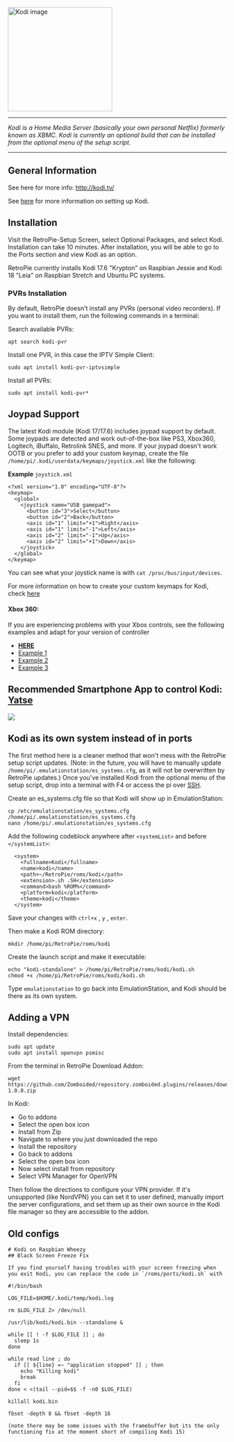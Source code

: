 <img src="https://kodi.tv/images/kodi-logo-with-text.svg" title="Kodi" alt="Kodi image" width="240">

***

_Kodi is a Home Media Server (basically your own personal Netflix) formerly known as XBMC. Kodi is currently an optional build that can be installed from the optional menu of the setup script._

***
## General Information

See here for more info: http://kodi.tv/

See [here](http://blog.petrockblock.com/forums/topic/kodi-tab-in-emulationstation/) for more information on setting up Kodi.

## Installation

Visit the RetroPie-Setup Screen, select Optional Packages, and select Kodi.  Installation can take 10 minutes.  After installation, you will be able to go to the Ports section and view Kodi as an option.

RetroPie currently installs Kodi 17.6 "Krypton" on Raspbian Jessie and Kodi 18 "Leia" on Raspbian Stretch and Ubuntu PC systems.

### PVRs Installation

By default, RetroPie doesn't install any PVRs (personal video recorders). If you want to install them, run the following commands in a terminal:

Search available PVRs:
````
apt search kodi-pvr
````
Install one PVR, in this case the IPTV Simple Client:
````
sudo apt install kodi-pvr-iptvsimple
````
Install all PVRs:
````
sudo apt install kodi-pvr*
````

## Joypad Support

The latest Kodi module (Kodi 17/17.6) includes joypad support by default. Some joypads are detected and work out-of-the-box like PS3, Xbox360, Logitech, iBuffalo, Retrolink SNES, and more. If your joypad doesn't work OOTB or you prefer to add your custom keymap, create the file `/home/pi/.kodi/userdata/keymaps/joystick.xml` like the following:

**Example** `joystick.xml`
```
<?xml version="1.0" encoding="UTF-8"?>
<keymap>
  <global>
    <joystick name="USB gamepad">
      <button id="3">Select</button>
      <button id="2">Back</button>
      <axis id="1" limit="+1">Right</axis>
      <axis id="1" limit="-1">Left</axis>
      <axis id="2" limit="-1">Up</axis>
      <axis id="2" limit="+1">Down</axis>
    </joystick>
  </global>
</keymap>
```

You can see what your joystick name is with `cat /proc/bus/input/devices`.

For more information on how to create your custom keymaps for Kodi, check [here](http://kodi.wiki/view/keymap)


#### Xbox 360:

If you are experiencing problems with your Xbox controls, see the following examples and adapt for your version of controller
- [**HERE**](http://kodi.wiki/view/Xbox_360_Wireless_Controller) 
- [Example 1](https://github.com/xbmc/xbmc/blob/Eden/system/keymaps/joystick.Microsoft.Xbox.360.Controller.xml)
- [Example 2](http://pastebin.com/ZiNyYEZV)
- [Example 3](https://gitlab.com/ember-dev/kodi/blob/436c61114dfbf7ec0667873428da0812de3c6954/system/keymaps/joystick.Microsoft.Xbox.360.Controller.xml)

## Recommended Smartphone App to control Kodi: [Yatse](http://yatse.tv/redmine/projects/yatse)

![](http://kodi.wiki/images/3/3c/Yatse_Holo_1.png)

## Kodi as its own system instead of in ports

The first method here is a cleaner method that won't mess with the RetroPie setup script updates. (Note: in the future, you will have to manually update `/home/pi/.emulationstation/es_systems.cfg`, as it will not be overwritten by RetroPie updates.) Once you've installed Kodi from the optional menu of the setup script, drop into a terminal with F4 or access the pi over [SSH](SSH).

Create an es_systems.cfg file so that Kodi will show up in EmulationStation:

```
cp /etc/emulationstation/es_systems.cfg /home/pi/.emulationstation/es_systems.cfg
nano /home/pi/.emulationstation/es_systems.cfg
```
Add the following codeblock anywhere after `<systemList>` and before `</systemList>`:
```
  <system>
    <fullname>Kodi</fullname>
    <name>kodi</name>
    <path>~/RetroPie/roms/kodi</path>
    <extension>.sh .SH</extension>
    <command>bash %ROM%</command>
    <platform>kodi</platform>
    <theme>kodi</theme>
  </system>
```

Save your changes with `ctrl+x` , `y` , `enter`.

Then make a Kodi ROM directory:

```
mkdir /home/pi/RetroPie/roms/kodi
```

Create the launch script and make it executable:

```
echo "kodi-standalone" > /home/pi/RetroPie/roms/kodi/kodi.sh
chmod +x /home/pi/RetroPie/roms/kodi/kodi.sh
```

Type `emulationstation` to go back into EmulationStation, and Kodi should be there as its own system. 

## Adding a VPN

Install dependencies:

```
sudo apt update
sudo apt install openvpn psmisc
```

From the terminal in RetroPie Download Addon:

```
wget https://github.com/Zomboided/repository.zomboided.plugins/releases/download/1.0.0/repository.zomboided.plugins-1.0.0.zip
```

In Kodi:

- Go to addons
- Select the open box icon
- Install from Zip
- Navigate to where you just downloaded the repo
- Install the repository
- Go back to addons
- Select the open box icon
- Now select install from repository
- Select VPN Manager for OpenVPN

Then follow the directions to configure your VPN provider. If it's unsupported (like NordVPN) you can set it to user defined, manually import the server configurations, and set them up as their own source in the Kodi file manager so they are accessible to the addon. 

## Old configs

```
# Kodi on Raspbian Wheezy
## Black Screen Freeze Fix

If you find yourself having troubles with your screen freezing when you exit Kodi, you can replace the code in `/roms/ports/kodi.sh` with

#!/bin/bash
 
LOG_FILE=$HOME/.kodi/temp/kodi.log
 
rm $LOG_FILE 2> /dev/null
 
/usr/lib/kodi/kodi.bin --standalone &
 
while [[ ! -f $LOG_FILE ]] ; do
  sleep 1s
done
 
while read line ; do
  if [[ ${line} =~ "application stopped" ]] ; then
    echo "Killing kodi"
    break
  fi
done < <(tail --pid=$$ -f -n0 $LOG_FILE)
 
killall kodi.bin
 
fbset -depth 8 && fbset -depth 16

(note there may be some issues with the framebuffer but its the only functioning fix at the moment short of compiling Kodi 15)
```

